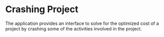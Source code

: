 # Crashing Project

The application provides an interface to solve for the optimized cost of a project by crashing some of the activities involved in the project.
